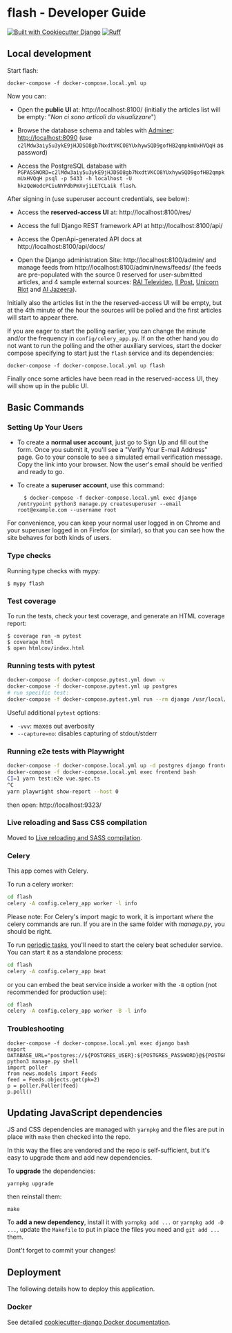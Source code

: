 flash - Developer Guide
=======================

[![Built with Cookiecutter Django](https://img.shields.io/badge/built%20with-Cookiecutter%20Django-ff69b4.svg?logo=cookiecutter)](https://github.com/cookiecutter/cookiecutter-django/)
[![Ruff](https://img.shields.io/endpoint?url=https://raw.githubusercontent.com/astral-sh/ruff/main/assets/badge/v2.json)](https://github.com/astral-sh/ruff)

## Local development

Start flash:

    docker-compose -f docker-compose.local.yml up

Now you can:

- Open the **public UI** at: http://localhost:8100/ (initially the articles list will be empty: "_Non ci sono articoli da visualizzare_")

- Browse the database schema and tables with [Adminer](https://www.adminer.org/): [http://localhost:8090](http://localhost:8090/?pgsql=postgres&username=hkzQeWedcPCiuNYPdbPmXvjiLETCLaik&db=flash&ns=public) (use `c2lMdw3aiy5u3ykE9jHJDSO8gb7NxdtVKCO8YUxhywSQD9gofHB2qmpkmUxHVQqH` as password)

- Access the PostgreSQL database with `PGPASSWORD=c2lMdw3aiy5u3ykE9jHJDSO8gb7NxdtVKCO8YUxhywSQD9gofHB2qmpkmUxHVQqH psql -p 5433 -h localhost -U hkzQeWedcPCiuNYPdbPmXvjiLETCLaik flash`.

After signing in (use superuser account credentials, see below):

- Access the **reserved-access UI** at: http://localhost:8100/res/

- Access the full Django REST framework API at http://localhost:8100/api/

- Access the OpenApi-generated API docs at http://localhost:8100/api/docs/

- Open the Django administration Site: http://localhost:8100/admin/ and manage feeds from http://localhost:8100/admin/news/feeds/ (the feeds are pre-populated with the source 0 reserved for user-submitted articles, and 4 sample external sources: [RAI Televideo](https://www.servizitelevideo.rai.it/televideo/pub/index.jsp), [Il Post](https://www.ilpost.it), [Unicorn Riot](https://www.unicornriot.ninja) and [Al Jazeera](https://www.aljazeera.com/)).

Initially also the articles list in the the reserved-access UI will be empty, but at the 4th minute of the hour the sources will be polled and the first articles will start to appear there.

If you are eager to start the polling earlier, you can change the minute and/or the frequency in `config/celery_app.py`. If on the other hand you do not want to run the polling and the other auxiliary services, start the docker compose specifying to start just the `flash` service and its dependencies:

    docker-compose -f docker-compose.local.yml up flash

Finally once some articles have been read in the reserved-access UI, they will show up in the public UI.

## Basic Commands

### Setting Up Your Users

- To create a **normal user account**, just go to Sign Up and fill out the form. Once you submit it, you'll see a "Verify Your E-mail Address" page. Go to your console to see a simulated email verification message. Copy the link into your browser. Now the user's email should be verified and ready to go.

- To create a **superuser account**, use this command:

        $ docker-compose -f docker-compose.local.yml exec django /entrypoint python3 manage.py createsuperuser --email root@example.com --username root

For convenience, you can keep your normal user logged in on Chrome and your superuser logged in on Firefox (or similar), so that you can see how the site behaves for both kinds of users.

### Type checks

Running type checks with mypy:

    $ mypy flash

### Test coverage

To run the tests, check your test coverage, and generate an HTML coverage report:

    $ coverage run -m pytest
    $ coverage html
    $ open htmlcov/index.html

### Running tests with pytest

```sh
docker-compose -f docker-compose.pytest.yml down -v
docker-compose -f docker-compose.pytest.yml up postgres
# run specific test:
docker-compose -f docker-compose.pytest.yml run --rm django /usr/local/bin/pytest --migrations news/tests/test_api_views.py::ArticleAPITests::test_articles_list_caching_and_content
```

Useful additional `pytest` options:

- `-vvv`: maxes out averbosity
- `--capture=no`: disables capturing of stdout/stderr

### Running e2e tests with Playwright

```sh
docker-compose -f docker-compose.local.yml up -d postgres django frontend flash
docker-compose -f docker-compose.local.yml exec frontend bash
CI=1 yarn test:e2e vue.spec.ts
^C
yarn playwright show-report --host 0
```

then open: http://localhost:9323/

### Live reloading and Sass CSS compilation

Moved to [Live reloading and SASS compilation](https://cookiecutter-django.readthedocs.io/en/latest/2-local-development/developing-locally.html#using-webpack-or-gulp).

### Celery

This app comes with Celery.

To run a celery worker:

```bash
cd flash
celery -A config.celery_app worker -l info
```

Please note: For Celery's import magic to work, it is important _where_ the celery commands are run. If you are in the same folder with _manage.py_, you should be right.

To run [periodic tasks](https://docs.celeryq.dev/en/stable/userguide/periodic-tasks.html), you'll need to start the celery beat scheduler service. You can start it as a standalone process:

```bash
cd flash
celery -A config.celery_app beat
```

or you can embed the beat service inside a worker with the `-B` option (not recommended for production use):

```bash
cd flash
celery -A config.celery_app worker -B -l info
```

### Troubleshooting

```
docker-compose -f docker-compose.local.yml exec django bash
export DATABASE_URL="postgres://${POSTGRES_USER}:${POSTGRES_PASSWORD}@${POSTGRES_HOST}:${POSTGRES_PORT}/${POSTGRES_DB}"
python3 manage.py shell
import poller
from news.models import Feeds
feed = Feeds.objects.get(pk=2)
p = poller.Poller(feed)
p.poll()
```

## Updating JavaScript dependencies

JS and CSS dependencies are managed with `yarnpkg` and the files are put in place with `make` then checked into the repo.

In this way the files are vendored and the repo is self-sufficient, but it's easy to upgrade them and add new dependencies.

To **upgrade** the dependencies:

    yarnpkg upgrade

then reinstall them:

    make

To **add a new dependency**, install it with `yarnpkg add ...` or `yarnpkg add -D ...`, update the `Makefile` to put in place the files you need and `git add ...` them.

Dont't forget to commit your changes!

## Deployment

The following details how to deploy this application.

### Docker

See detailed [cookiecutter-django Docker documentation](https://cookiecutter-django.readthedocs.io/en/latest/3-deployment/deployment-with-docker.html).
